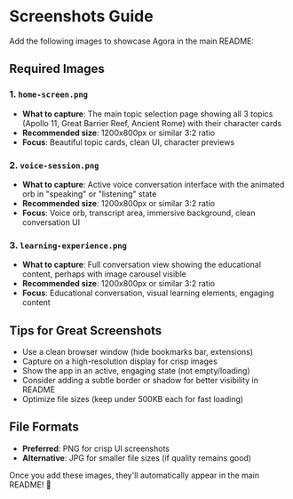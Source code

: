 # Screenshots Guide

Add the following images to showcase Agora in the main README:

## Required Images

### 1. `home-screen.png`
- **What to capture**: The main topic selection page showing all 3 topics (Apollo 11, Great Barrier Reef, Ancient Rome) with their character cards
- **Recommended size**: 1200x800px or similar 3:2 ratio
- **Focus**: Beautiful topic cards, clean UI, character previews

### 2. `voice-session.png` 
- **What to capture**: Active voice conversation interface with the animated orb in "speaking" or "listening" state
- **Recommended size**: 1200x800px or similar 3:2 ratio
- **Focus**: Voice orb, transcript area, immersive background, clean conversation UI

### 3. `learning-experience.png`
- **What to capture**: Full conversation view showing the educational content, perhaps with image carousel visible
- **Recommended size**: 1200x800px or similar 3:2 ratio  
- **Focus**: Educational conversation, visual learning elements, engaging content

## Tips for Great Screenshots

- Use a clean browser window (hide bookmarks bar, extensions)
- Capture on a high-resolution display for crisp images
- Show the app in an active, engaging state (not empty/loading)
- Consider adding a subtle border or shadow for better visibility in README
- Optimize file sizes (keep under 500KB each for fast loading)

## File Formats
- **Preferred**: PNG for crisp UI screenshots
- **Alternative**: JPG for smaller file sizes (if quality remains good)

Once you add these images, they'll automatically appear in the main README! 🚀 